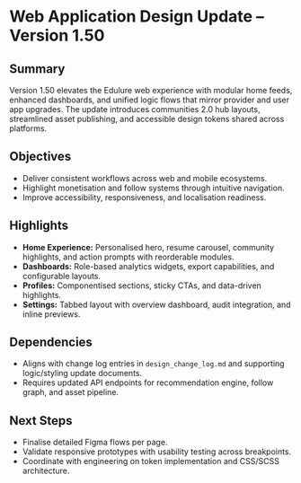 # Web Application Design Update – Version 1.50

## Summary
Version 1.50 elevates the Edulure web experience with modular home feeds, enhanced dashboards, and unified logic flows that mirror provider and user app upgrades. The update introduces communities 2.0 hub layouts, streamlined asset publishing, and accessible design tokens shared across platforms.

## Objectives
- Deliver consistent workflows across web and mobile ecosystems.
- Highlight monetisation and follow systems through intuitive navigation.
- Improve accessibility, responsiveness, and localisation readiness.

## Highlights
- **Home Experience:** Personalised hero, resume carousel, community highlights, and action prompts with reorderable modules.
- **Dashboards:** Role-based analytics widgets, export capabilities, and configurable layouts.
- **Profiles:** Componentised sections, sticky CTAs, and data-driven highlights.
- **Settings:** Tabbed layout with overview dashboard, audit integration, and inline previews.

## Dependencies
- Aligns with change log entries in `design_change_log.md` and supporting logic/styling update documents.
- Requires updated API endpoints for recommendation engine, follow graph, and asset pipeline.

## Next Steps
- Finalise detailed Figma flows per page.
- Validate responsive prototypes with usability testing across breakpoints.
- Coordinate with engineering on token implementation and CSS/SCSS architecture.
